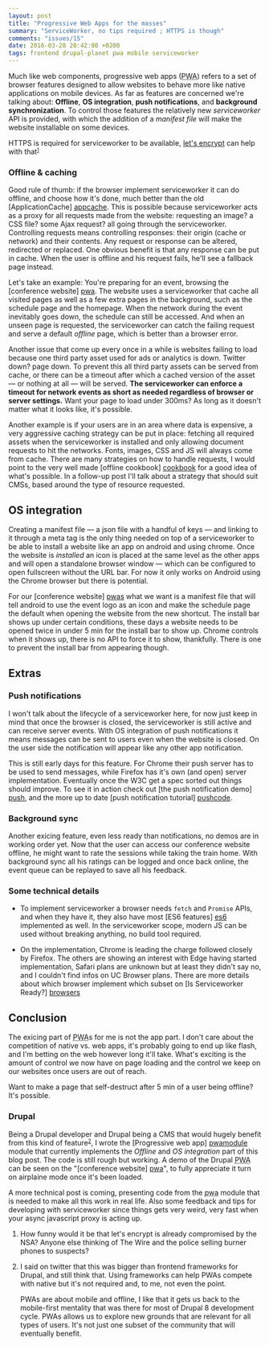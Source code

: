 ```yaml
---
layout: post
title: "Progressive Web Apps for the masses"
summary: "ServiceWorker, no tips required ; HTTPS is though"
comments: "issues/15"
date: 2016-03-28 20:42:00 +0200
tags: frontend drupal-planet pwa mobile serviceworker
---
```


Much like web components, progressive web apps
(<abbr title="Progressive web app">PWA</abbr>) refers to a set of browser 
features designed to allow websites to behave more like native 
applications on mobile devices. As far as features are concerned we're talking 
about: **Offline**, **OS integration**, **push notifications**, and **background 
synchronization**. To control those features the relatively new *serviceworker* 
API is provided, with which the addition of a *manifest file* will make the 
website installable on some devices. 

<div class="p-highlight"><p>
HTTPS is required for serviceworker to be available, 
<a href="https://letsencrypt.org/">let's encrypt</a> can help with 
that<small><sup><a href="#sup1">1</a></sup></small> 
</p></div>


### Offline & caching

Good rule of thumb: if the browser implement serviceworker it can do offline, 
and choose how it's done, much better than the old [ApplicationCache] 
[appcache]. This is
possible because serviceworker acts as a proxy for all requests made from 
the website: requesting an image? a CSS file? some Ajax request? all going 
through the serviceworker. Controlling requests means controlling responses: 
their origin (cache or network) and their contents. Any request or response
can be altered, redirected or replaced. One obvious benefit is that any response
can be put in cache. When the user is offline and his request fails, he'll see 
a fallback page instead. 

Let's take an example: You're preparing for an event, browsing the 
[conference website] [pwa]. The website uses a serviceworker that cache all 
visited pages as well as a few extra pages in the background, such as the 
schedule page and the homepage. When the network during the event
inevitably goes down, the schedule can still be accessed. And when an unseen 
page is requested, the serviceworker can catch the failing request and serve a 
default *offline* page, which is better than a browser error.  

Another issue that come up every once in a while is websites failing to load 
because one third party asset used for ads or analytics is down. Twitter down? 
page down. To prevent this all third party assets can be served from cache, or 
there can be a timeout after which a cached version of the asset — or nothing 
at all — will be served. **The serviceworker can enforce a timeout for network 
events as short as needed regardless of browser or server settings.** 
Want your page to load under 300ms? As long as it doesn't matter what it looks 
like, it's possible.

Another example is if your users are in an area where data is expensive, a 
very aggressive caching strategy can be put in place: fetching all required 
assets when the serviceworker is installed and only allowing document requests 
to hit the networks. Fonts, images, CSS and JS will always come from cache. 
There are many strategies on how to handle requests, I would point to the very 
well made [offline cookbook] [cookbook] for a good idea of what's possible. 
In a follow-up post I'll talk about a strategy that should suit CMSs,
based around the type of resource requested.
  

## OS integration

Creating a manifest file — a json file with a handful of keys — and linking to 
it through a meta tag is the only thing needed on top of a serviceworker to be 
able to install a website like an app on android and using chrome. 
Once the website is *installed* an icon is placed at the same level as the other
apps and will open a standalone browser window — which can be configured to open 
fullscreen without the URL bar. For now it only works on Android using 
the Chrome browser but there is potential.
 
For our [conference website] [pwas] what we want is a manifest file that will 
tell android to use the event logo as an icon and make the schedule page the 
default when opening the website from the new shortcut. The install bar shows 
up under certain conditions, these days a website needs to be opened twice in 
under 5&nbsp;min for the install bar to show up. Chrome controls when it shows up, 
there is no API to force it to show, thankfully. There is one to prevent the 
install bar from appearing though.

## Extras

### Push notifications

I won't talk about the lifecycle of a serviceworker here, for now
just keep in mind that once the browser is closed, the serviceworker is still 
active and can receive server events. With OS integration of push notifications 
it means messages can be sent to users even when the website is closed. On the 
user side the notification will appear like any other app notification. 

This is still early days for this feature. For 
Chrome their push server has to be used to send messages, while Firefox has 
it's own (and open) server implementation. Eventually once the W3C get a spec 
sorted out things should improve. To see it in action check out [the push 
notification demo] [push], and the more up to date [push notification tutorial] 
[pushcode].
 
 
### Background sync

Another exicing feature, even less ready than notifications, no demos are in 
working order yet. Now that the user can access our conference website 
offline, he might want to rate the sessions while taking the train home. With 
background sync all his ratings can be logged and once back online, the event 
queue can be replayed to save all his feedback.


### Some technical details

* To implement serviceworker a browser needs `fetch` and `Promise` APIs, and when 
they have it, they also have most [ES6 features] [es6] implemented as well. 
In the serviceworker scope, modern JS can be used without breaking anything, 
no build tool required.

* On the implementation, Chrome is leading the charge followed closely by 
Firefox. The others are showing an interest with Edge having started 
implementation, Safari plans are unknown but at least they didn't say no, and 
I couldn't find infos on UC Browser plans. There are more details about which 
browser implement which subset on [Is Serviceworker Ready?]
[browsers] 


## Conclusion

The exicing part of <abbr title="Progressive web app">PWA</abbr>s for me is not 
the app part. I don't care about the competition of native vs. web apps, it's
probably going to end up like flash, and I'm betting on the web however long
it'll take. What's exciting is the amount of control we now have on page 
loading and the control we keep on our websites once users are out of reach. 

Want to make a page that self-destruct after 5&nbsp;min of a user being offline?
It's possible. 


### Drupal

Being a Drupal developer and Drupal being a CMS that would hugely benefit from 
this kind of feature<small><sup>[2](#sup2)</sup></small>, I wrote the 
[Progressive web app] [pwamodule] module 
that currently implements the *Offline* and *OS integration* part of this blog 
post. The code is still rough but working. A demo of the Drupal 
<abbr title="Progressive web app">PWA</abbr> can be seen on the 
"[conference website] [pwa]", to fully appreciate it turn on airplaine mode 
once it's been loaded.

A more technical post is coming, presenting code from the 
<abbr title="Progressive web app">pwa</abbr> module that is needed to make all 
this work in real life. Also some feedback and tips for developing with 
serviceworker since things gets very weird, very fast when your async javascript 
proxy is acting up.





<ol class="footnotes">
<li><p id="sup1">
How funny would it be that let's encrypt is already compromised by the NSA? 
Anyone else thinking of The Wire and the police selling burner phones to 
suspects? 
</p></li>
<li><p id="sup2">
I said on twitter that this was bigger than frontend frameworks for Drupal, and 
still think that. Using frameworks can help PWAs compete with native but it's 
not required and, to me, not even the point.

PWAs are about mobile and offline, I like that it gets us back to 
the mobile-first mentality that was there for most of Drupal 8 development 
cycle. PWAs allows us to explore new grounds that are relevant for all types of 
users. It's not just one subset of the community that will eventually benefit. 
</p></li>
</ol>





[appcache]: http://alistapart.com/article/application-cache-is-a-douchebag
[browsers]: https://jakearchibald.github.io/isserviceworkerready/
[pwa]: https://pwa.theodoreb.net/
[pwas]: https://pwa.theodoreb.net/drupal-pwa/schedule/2016-03-28
[pwamodule]: https://www.drupal.org/project/pwa
[push]: https://simple-push-demo.appspot.com/
[pushcode]: https://developers.google.com/web/fundamentals/getting-started/push-notifications/?hl=en
[es6]: https://kangax.github.io/compat-table/es6
[cookbook]: https://jakearchibald.com/2014/offline-cookbook/
